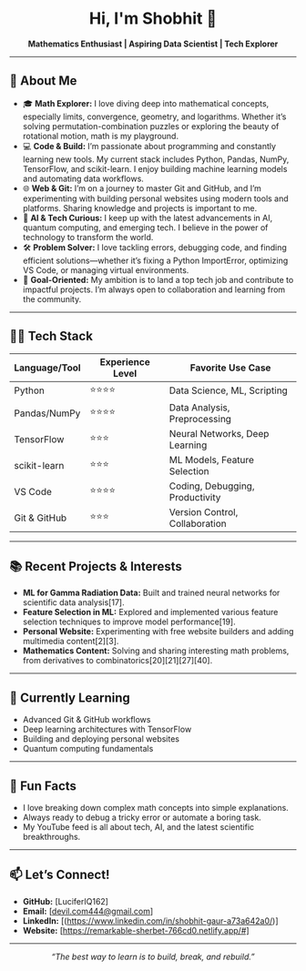 <!-- Profile Header -->
<h1 align="center">Hi, I'm Shobhit 👋</h1>
<p align="center">
  <b>Mathematics Enthusiast | Aspiring Data Scientist | Tech Explorer</b>
</p>

---

## 🚀 About Me

- 🎓 **Math Explorer:** I love diving deep into mathematical concepts, especially limits, convergence, geometry, and logarithms. Whether it’s solving permutation-combination puzzles or exploring the beauty of rotational motion, math is my playground.
- 💻 **Code & Build:** I’m passionate about programming and constantly learning new tools. My current stack includes Python, Pandas, NumPy, TensorFlow, and scikit-learn. I enjoy building machine learning models and automating data workflows.
- 🌐 **Web & Git:** I’m on a journey to master Git and GitHub, and I’m experimenting with building personal websites using modern tools and platforms. Sharing knowledge and projects is important to me.
- 🤖 **AI & Tech Curious:** I keep up with the latest advancements in AI, quantum computing, and emerging tech. I believe in the power of technology to transform the world.
- 🛠️ **Problem Solver:** I love tackling errors, debugging code, and finding efficient solutions—whether it’s fixing a Python ImportError, optimizing VS Code, or managing virtual environments.
- 🎯 **Goal-Oriented:** My ambition is to land a top tech job and contribute to impactful projects. I’m always open to collaboration and learning from the community.

---

## 🧑‍💻 Tech Stack

| Language/Tool    | Experience Level | Favorite Use Case                  |
|------------------|------------------|------------------------------------|
| Python           | ⭐⭐⭐⭐            | Data Science, ML, Scripting        |
| Pandas/NumPy     | ⭐⭐⭐⭐            | Data Analysis, Preprocessing       |
| TensorFlow       | ⭐⭐⭐              | Neural Networks, Deep Learning     |
| scikit-learn     | ⭐⭐⭐              | ML Models, Feature Selection       |
| VS Code          | ⭐⭐⭐⭐            | Coding, Debugging, Productivity    |
| Git & GitHub     | ⭐⭐⭐              | Version Control, Collaboration     |

---

## 📚 Recent Projects & Interests

- **ML for Gamma Radiation Data:** Built and trained neural networks for scientific data analysis[17].
- **Feature Selection in ML:** Explored and implemented various feature selection techniques to improve model performance[19].
- **Personal Website:** Experimenting with free website builders and adding multimedia content[2][3].
- **Mathematics Content:** Solving and sharing interesting math problems, from derivatives to combinatorics[20][21][27][40].

---

## 📝 Currently Learning

- Advanced Git & GitHub workflows
- Deep learning architectures with TensorFlow
- Building and deploying personal websites
- Quantum computing fundamentals

---

## 🌱 Fun Facts

- I love breaking down complex math concepts into simple explanations.
- Always ready to debug a tricky error or automate a boring task.
- My YouTube feed is all about tech, AI, and the latest scientific breakthroughs.

---

## 📫 Let’s Connect!

- **GitHub:** [LuciferIQ162]
- **Email:** [devil.com444@gmail.com]
- **LinkedIn:** [(https://www.linkedin.com/in/shobhit-gaur-a73a642a0/)]
- **Website:** [https://remarkable-sherbet-766cd0.netlify.app/#]

---

<p align="center">
  <i>“The best way to learn is to build, break, and rebuild.”</i>
</p>
